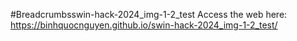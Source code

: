 #Breadcrumbsswin-hack-2024_img-1-2_test
Access the web here: https://binhquocnguyen.github.io/swin-hack-2024_img-1-2_test/
